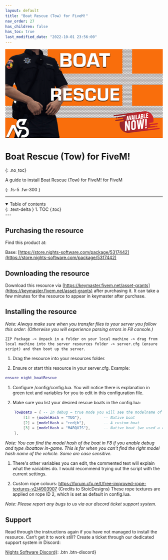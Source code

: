 ```yaml
---
layout: default
title: "Boat Rescue (Tow) for FiveM!"
nav_order: 27
has_children: false
has_toc: true
last_modified_date: "2022-10-01 23:56:00"
---
```


<img class="cover-img" src="/assets/img/boatRescue.png" alt="Boat Rescue (Tow) for FiveM! Resource" draggable="false">

# Boat Rescue (Tow) for FiveM!
{: .no_toc}

A guide to install Boat Rescue (Tow) for FiveM! for FiveM

{: .fs-5 .fw-300 }

---
<details open markdown="block">
  <summary>
    Table of contents
  </summary>
  {: .text-delta }
1. TOC
{:toc}
</details>
---

## Purchasing the resource

Find this product at:

Base: [https://store.nights-software.com/package/5317442](https://store.nights-software.com/package/5317442)

## Downloading the resource

Download this resource via [https://keymaster.fivem.net/asset-grants](https://keymaster.fivem.net/asset-grants) after purchasing it. It can take a few minutes for the resource to appear in keymaster after purchase.

## Installing the resource

*Note: Always make sure when you transfer files to your server you follow this order: (Otherwise you will experience parsing errors in F8 console.)*

```
ZIP Package -> Unpack in a folder on your local machine -> drag from local machine into the server resources folder -> server.cfg (ensure script) and then boot up the server.
```

1. Drag the resource into your resources folder.

1. Ensure or start this resource in your server.cfg. Example:
```lua
ensure night_boatRescue
```

1. Configure /config/config.lua. You will notice there is explanation in green text and variables for you to edit in this configuration file.

1. Make sure you list your desired rescue boats in the config.lua:

```lua
    TowBoats = { -- In debug = true mode you will see the modelname of the vehicle your in once you perform the boattow command, press F8 to see the actual modelHash name which is read by the script.
        [1] = {modelHash = "TUG"},          -- Native boat
        [2] = {modelHash = "redjb"},        -- A custom boat
        [3] = {modelHash = "MARQUIS"},      -- Native boat (we used a replace boat)
    },
```

*Note: You can find the model hash of the boat in F8 if you enable debug and type /boattow in-game. This is for when you can't find the right model hash name of the vehicle. Some are case sensitive.*

1. There's other variables you can edit, the commented text will explain what the variables do. I would recommend trying out the script with the current settings.

1. Custom rope colours: https://forum.cfx.re/t/free-improved-rope-textures-v2/4903907 (Credits to StoicDesigns) These rope textures are applied on rope ID 2, which is set as default in config.lua.

*Note: Please report any bugs to us via our discord ticket support system.*

## Support

Read through the instructions again if you have not managed to install the resource. Can’t get it to work still? Create a ticket through our dedicated support system in Discord:

[Nights Software Discord](https://ns.ea-rp.com){: .btn .btn-discord}